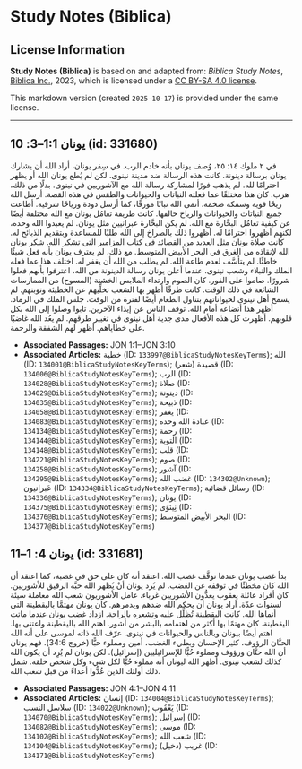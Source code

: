 # Study Notes (Biblica)

## License Information

**Study Notes (Biblica)** is based on and adapted from: _Biblica Study Notes_, [Biblica Inc.](https://www.biblica.com/), 2023, which is licensed under a [CC BY-SA 4.0 license](https://creativecommons.org/licenses/by-sa/4.0/legalcode.en).

This markdown version (created `2025-10-17`) is provided under the same license.



--------------------------------

## يونان 1:1–3: 10 (id: 331680)

في ٢ ملوك ١٤: ٢٥، وُصف يونان بأنه خادم الرب. في سِفر يونان، أراد الله أن يشارك يونان برسالة دينونة. كانت هذه الرسالة ضد مدينة نينوى. لكن لم يُطع يونان الله أو يظهر احترامًا لله. لم يذهب فورًا لمشاركة رسالة الله مع الآشوريين في نينوى. بدلًا من ذلك، هرب. كان هذا مختلفًا عما فعلته النباتات والحيوانات والطقس في هذه القصة. أرسل الله ريحًا قوية وسمكة ضخمة. أنمى الله نباتًا مورقًا، كما أرسل دودة ورياحًا شرقية. أطاعت جميع النباتات والحيوانات والرياح خالقها. كانت طريقة تعامُل يونان مع الله مختلفة أيضًا عن كيفية تعامُل البحَّارة مع الله. لم يكن البحَّارة عبرانيين مثل يونان. لم يعبدوا الله وحده، لكنهم أظهروا احترامًا له. أظهروا ذلك بالصراخ إلى الله طلبًا للمساعدة وبتقديم الذبائح له. كانت صلاة يونان مثل العديد من القصائد في كتاب المزامير التي تشكر الله. شكر يونان الله لإنقاذه من الغرق في البحر الأبيض المتوسط. مع ذلك، لم يعترف يونان بأنه فعل شيئًا خاطئًا. لم يتأسَّف لعدم طاعة الله. لم يطلب من الله أن يغفر له. اختلف هذا عما فعله الملك والنبلاء وشعب نينوى. عندما أعلن يونان رسالة الدينونة من الله، اعترفوا بأنهم فعلوا شرورًا. صاموا على الفور. كان الصوم وارتداء الملابس الخشنة (المسوح) من الممارسات الشائعة في ذلك الوقت. كانت طرقًا أظهر بها الشعب تخلِّيهم عن الخطيئة وتوبتهم. لم يسمح أهل نينوى لحيواناتهم بتناول الطعام أيضًا لفترة من الوقت. جلس الملك في الرماد. أظهر هذا أنضاعه أمام الله. توقف الناس عن إيذاء الآخرين. تابوا وصلوا إلى الله بكل قلوبهم. أظهرت كل هذه الأفعال مدى جدية أهل نينوى في تغيير طرقهم. لم يعُد الله غاضبًا على خطاياهم. أظهر لهم الشفقة والرحمة.

* **Associated Passages:** JON 1:1–JON 3:10
* **Associated Articles:** خطية (ID: `133997@BiblicaStudyNotesKeyTerms`); الله (ID: `134001@BiblicaStudyNotesKeyTerms`); قصيدة (شعر) (ID: `134006@BiblicaStudyNotesKeyTerms`); الرب (ID: `134028@BiblicaStudyNotesKeyTerms`); صلاة (ID: `134029@BiblicaStudyNotesKeyTerms`); دينونة (ID: `134035@BiblicaStudyNotesKeyTerms`); ذبيحة (ID: `134058@BiblicaStudyNotesKeyTerms`); يغفر (ID: `134083@BiblicaStudyNotesKeyTerms`); عبادة الله وحده (ID: `134134@BiblicaStudyNotesKeyTerms`); رحمة (ID: `134144@BiblicaStudyNotesKeyTerms`); التوبة (ID: `134148@BiblicaStudyNotesKeyTerms`); قلب (ID: `134221@BiblicaStudyNotesKeyTerms`); صوم (ID: `134258@BiblicaStudyNotesKeyTerms`); آشور (ID: `134295@BiblicaStudyNotesKeyTerms`); غضب الله (ID: `134302@Unknown`); عَبرانيون (ID: `134334@BiblicaStudyNotesKeyTerms`); رسائل قضائية (ID: `134336@BiblicaStudyNotesKeyTerms`); يونان (ID: `134375@BiblicaStudyNotesKeyTerms`); نِينَوَى (ID: `134376@BiblicaStudyNotesKeyTerms`); البحر الأبيض المتوسط (ID: `134377@BiblicaStudyNotesKeyTerms`)

## يونان 4: 1–11 (id: 331681)

بدأ غضب يونان عندما توقَّف غضب الله. اعتقد أنه كان على حق في غضبه، كما اعتقد أن الله كان مخطئًا في توقفه عن الغضب. لم يُرد يونان أنْ يُظهر الله حبَّه الرقيق للأشوريين. كان أفراد عائلة يعقوب يعدُّون الأشوريين غرباء. عامل الأشوريون شعب الله معاملة سيئة لسنوات عدّة. أراد يونان أن يحكم الله ضدهم ويدمرهم. كان يونان مهتمًّا باليقطينة التي أنماها الله. كانت اليقطينة تُظلِّل عليه وتشعره بالراحة. ازداد غضب يونان عندما ماتت اليقطينة. كان مهتمًا بها أكثر من اهتمامه بالبشر من أشور. اهتم الله باليقطينة واعتنى بها. اهتم أيضًا بيونان وبالناس والحيوانات في نينوى. عرّف الله ذاته لموسى على أنه الله الحنَّان الرؤوف، كثير الإحسان وبطيء الغضب، أمين ومملوء حبًّا (خروج 34:6\). فهم يونان أن الله حنَّان ورؤوف ومملوء حُبًّا للإسرائيليين (إسرائيل). لكن يونان لم يُرِد أن يكون الله كذلك لشعب نينوى. أظهر الله ليونان أنه مملوء حُبًّا لكل شيء وكل شخص خلقه. شمل ذلك أولئك الذين عُدُّوا أعداءً من قبل شعب الله.

* **Associated Passages:** JON 4:1–JON 4:11
* **Associated Articles:** إنسان (ID: `134004@BiblicaStudyNotesKeyTerms`); سلاسل النسب (ID: `134022@Unknown`); يَعْقُوب (ID: `134070@BiblicaStudyNotesKeyTerms`); إسرائيل (ID: `134082@BiblicaStudyNotesKeyTerms`); موسى (ID: `134102@BiblicaStudyNotesKeyTerms`); شعب الله (ID: `134104@BiblicaStudyNotesKeyTerms`); غريب (دخيل) (ID: `134171@BiblicaStudyNotesKeyTerms`)

